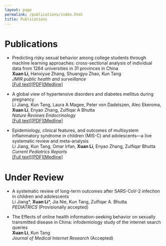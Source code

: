 ```yaml
---
layout: page
permalink: /publications/index.html
title: Publications
---
```


# Publications

- Predicting risky sexual behavior among college students through machine learning approaches: cross-sectional analysis of individual data from 1264 universities in 31 provinces in China
<br>**Xuan Li**, Hanxiyue Zhang, Shuangyu Zhao, Kun Tang<br>*JMIR public health and surveillance*<br>[[Full text]](https://pubmed.ncbi.nlm.nih.gov/36696166/)[[PDF]](https://publichealth.jmir.org/2023/1/e41162/PDF)[[Medline]](https://pubmed.ncbi.nlm.nih.gov/36696166/)

- A global view of hypertensive disorders and diabetes mellitus during pregnancy<br>Li Jiang, Kun Tang, Laura A Magee, Peter von Dadelszen, Alec Ekeroma, **Xuan Li**, Enyao Zhang, Zulfiqar A Bhutta<br>*Nature Reviews Endocrinology*<br>[[Full text]](https://www.nature.com/articles/s41574-022-00734-y)[[PDF]](https://www.nature.com/articles/s41574-022-00734-y.pdf)[[Medline]](https://pubmed.ncbi.nlm.nih.gov/36109676/)

- Epidemiology, clinical features, and outcomes of multisystem inflammatory syndrome in children (MIS-C) and adolescents—a live systematic review and meta-analysis<br>Li Jiang, Kun Tang, Omar Irfan, **Xuan Li**, Enyao Zhang, Zulfiqar Bhutta<br>*Current Pediatrics Reports*<br>[[Full text]](https://www.ncbi.nlm.nih.gov/pmc/articles/PMC9072767/)[[PDF]](https://www.ncbi.nlm.nih.gov/pmc/articles/PMC9072767/pdf/40124_2022_Article_264.pdf)[[Medline]](https://pubmed.ncbi.nlm.nih.gov/35540721/)

# Under Review

- A systematic review of long-term outcomes after SARS-CoV-2 infection in children and adolescents<br>Li Jiang*, **Xuan Li***, Jia Nie, Kun Tang, Zulfiqar A. Bhutta<br>*PEDIATRICS* (Provisionally accepted)

- The Effects of online health information-seeking behavior on sexually transmitted disease in China: infodemiology study of the internet search queries<br>**Xuan Li**, Kun Tang<br>*Journal of Medical Internet Research* (Accepted)
